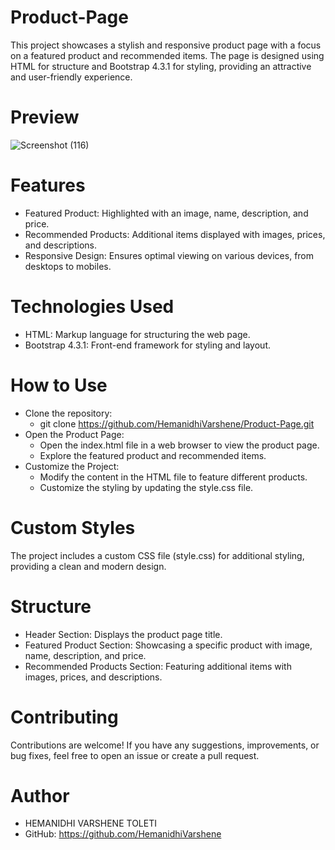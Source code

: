 # Product-Page
This project showcases a stylish and responsive product page with a focus on a featured product and recommended items. The page is designed using HTML for structure and Bootstrap 4.3.1 for styling, providing an attractive and user-friendly experience.
# Preview
![Screenshot (116)](https://github.com/HemanidhiVarshene/Product-Page/assets/140968265/41001cb3-182a-433b-a33b-b07b489c9789)
# Features
* Featured Product: Highlighted with an image, name, description, and price.
* Recommended Products: Additional items displayed with images, prices, and descriptions.
* Responsive Design: Ensures optimal viewing on various devices, from desktops to mobiles.
# Technologies Used
* HTML: Markup language for structuring the web page.
* Bootstrap 4.3.1: Front-end framework for styling and layout.
# How to Use
* Clone the repository:
    * git clone https://github.com/HemanidhiVarshene/Product-Page.git
* Open the Product Page:
    * Open the index.html file in a web browser to view the product page.
    * Explore the featured product and recommended items.
* Customize the Project:
    * Modify the content in the HTML file to feature different products.
    * Customize the styling by updating the style.css file.
# Custom Styles
The project includes a custom CSS file (style.css) for additional styling, providing a clean and modern design.
# Structure
* Header Section: Displays the product page title.
* Featured Product Section: Showcasing a specific product with image, name, description, and price.
* Recommended Products Section: Featuring additional items with images, prices, and descriptions.
# Contributing
Contributions are welcome! If you have any suggestions, improvements, or bug fixes, feel free to open an issue or create a pull request.
# Author
  * HEMANIDHI VARSHENE TOLETI
  * GitHub: https://github.com/HemanidhiVarshene
